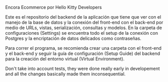 Encora Ecommerce por Hello Kitty Developers

Este es el repositorio del backend de la aplicación que tiene que ver con el manejo de la base de datos y la conexión del front-end con el back-end por medio de URLs, vistas, serialización, consultas y modelos. En la carpeta de configuraciones (Settings) se encuentra todo el setup de la conexión con Postgres y la encriptación de datos delicados como contraseñas.

Para correr el programa, se recomienda crear una carpeta con el front-end y el back-end y seguir la guía de configuración (Setup Guide) del backend para la creación del entorno virtual (Virtual Environment).

Don't take into account tests, they were done really early in developement and all the changes basically made them inconsequential.
